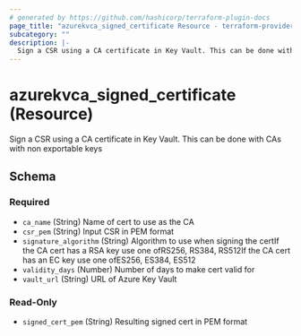 ```yaml
---
# generated by https://github.com/hashicorp/terraform-plugin-docs
page_title: "azurekvca_signed_certificate Resource - terraform-provider-azurekvca"
subcategory: ""
description: |-
  Sign a CSR using a CA certificate in Key Vault. This can be done with CAs with non exportable keys
---
```


# azurekvca_signed_certificate (Resource)

Sign a CSR using a CA certificate in Key Vault. This can be done with CAs with non exportable keys



<!-- schema generated by tfplugindocs -->
## Schema

### Required

- `ca_name` (String) Name of cert to use as the CA
- `csr_pem` (String) Input CSR in PEM format
- `signature_algorithm` (String) Algorithm to use when signing the certIf the CA cert has a RSA key use one ofRS256, RS384, RS512If the CA cert has an EC key use one ofES256, ES384, ES512
- `validity_days` (Number) Number of days to make cert valid for
- `vault_url` (String) URL of Azure Key Vault

### Read-Only

- `signed_cert_pem` (String) Resulting signed cert in PEM format
